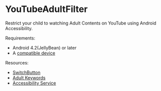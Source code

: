 # YouTubeAdultFilter
Restrict your child to watching Adult Contents on YouTube using Android Accessibility.

Requirements:
 * Android 4.2(JellyBean) or later
 * A [compatible device](#compatibility)

Resources:
 * [SwitchButton](https://github.com/zcweng/SwitchButton)
 * [Adult Keywords](https://www.blackhatworld.com/seo/does-anybody-have-a-list-of-adult-related-keywords.331620/)
 * [Accessibility Service](https://developer.android.com/reference/android/accessibilityservice/AccessibilityService.html)
